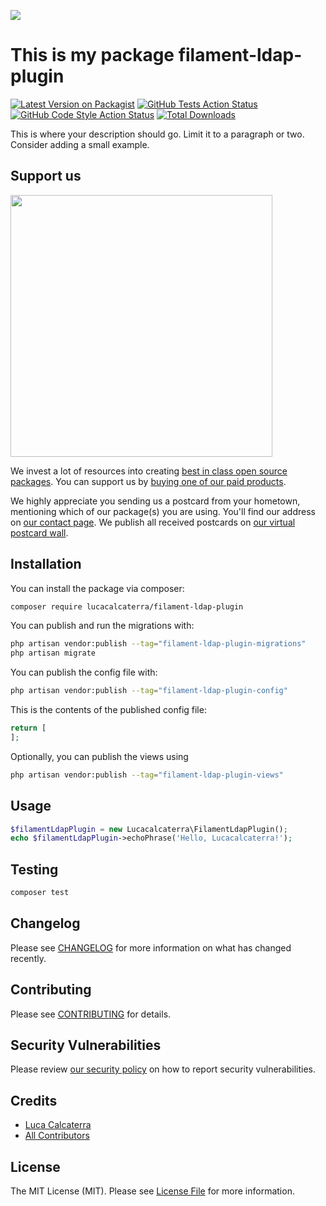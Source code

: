 
[<img src="https://github-ads.s3.eu-central-1.amazonaws.com/support-ukraine.svg?t=1" />](https://supportukrainenow.org)

# This is my package filament-ldap-plugin

[![Latest Version on Packagist](https://img.shields.io/packagist/v/lucacalcaterra/filament-ldap-plugin.svg?style=flat-square)](https://packagist.org/packages/lucacalcaterra/filament-ldap-plugin)
[![GitHub Tests Action Status](https://img.shields.io/github/workflow/status/lucacalcaterra/filament-ldap-plugin/run-tests?label=tests)](https://github.com/lucacalcaterra/filament-ldap-plugin/actions?query=workflow%3Arun-tests+branch%3Amain)
[![GitHub Code Style Action Status](https://img.shields.io/github/workflow/status/lucacalcaterra/filament-ldap-plugin/Check%20&%20fix%20styling?label=code%20style)](https://github.com/lucacalcaterra/filament-ldap-plugin/actions?query=workflow%3A"Check+%26+fix+styling"+branch%3Amain)
[![Total Downloads](https://img.shields.io/packagist/dt/lucacalcaterra/filament-ldap-plugin.svg?style=flat-square)](https://packagist.org/packages/lucacalcaterra/filament-ldap-plugin)

This is where your description should go. Limit it to a paragraph or two. Consider adding a small example.

## Support us

[<img src="https://github-ads.s3.eu-central-1.amazonaws.com/filament-ldap-plugin.jpg?t=1" width="419px" />](https://spatie.be/github-ad-click/filament-ldap-plugin)

We invest a lot of resources into creating [best in class open source packages](https://spatie.be/open-source). You can support us by [buying one of our paid products](https://spatie.be/open-source/support-us).

We highly appreciate you sending us a postcard from your hometown, mentioning which of our package(s) you are using. You'll find our address on [our contact page](https://spatie.be/about-us). We publish all received postcards on [our virtual postcard wall](https://spatie.be/open-source/postcards).

## Installation

You can install the package via composer:

```bash
composer require lucacalcaterra/filament-ldap-plugin
```

You can publish and run the migrations with:

```bash
php artisan vendor:publish --tag="filament-ldap-plugin-migrations"
php artisan migrate
```

You can publish the config file with:

```bash
php artisan vendor:publish --tag="filament-ldap-plugin-config"
```

This is the contents of the published config file:

```php
return [
];
```

Optionally, you can publish the views using

```bash
php artisan vendor:publish --tag="filament-ldap-plugin-views"
```

## Usage

```php
$filamentLdapPlugin = new Lucacalcaterra\FilamentLdapPlugin();
echo $filamentLdapPlugin->echoPhrase('Hello, Lucacalcaterra!');
```

## Testing

```bash
composer test
```

## Changelog

Please see [CHANGELOG](CHANGELOG.md) for more information on what has changed recently.

## Contributing

Please see [CONTRIBUTING](https://github.com/spatie/.github/blob/main/CONTRIBUTING.md) for details.

## Security Vulnerabilities

Please review [our security policy](../../security/policy) on how to report security vulnerabilities.

## Credits

- [Luca Calcaterra](https://github.com/lucacalcaterra)
- [All Contributors](../../contributors)

## License

The MIT License (MIT). Please see [License File](LICENSE.md) for more information.
